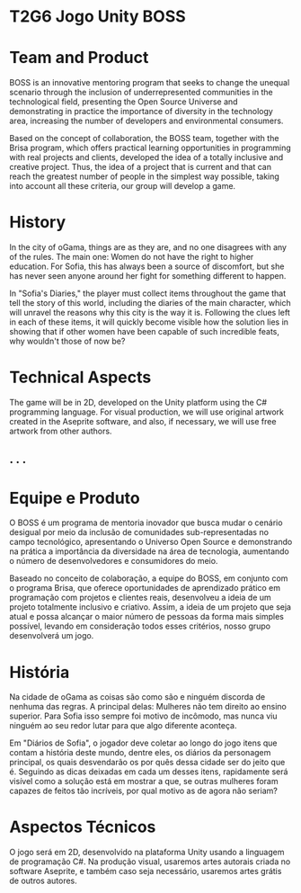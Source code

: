 # T2G6 Jogo Unity BOSS

# Team and Product

BOSS is an innovative mentoring program that seeks to change the unequal scenario through the inclusion of underrepresented communities in the technological field, presenting the Open Source Universe and demonstrating in practice the importance of diversity in the technology area, increasing the number of developers and environmental consumers.

Based on the concept of collaboration, the BOSS team, together with the Brisa program, which offers practical learning opportunities in programming with real projects and clients, developed the idea of a totally inclusive and creative project. Thus, the idea of a project that is current and that can reach the greatest number of people in the simplest way possible, taking into account all these criteria, our group will develop a game.

# History

In the city of oGama, things are as they are, and no one disagrees with any of the rules.
The main one: Women do not have the right to higher education.
For Sofia, this has always been a source of discomfort, but she has never seen anyone around her fight for something different to happen.

In "Sofia's Diaries," the player must collect items throughout the game that tell the story of this world, including the diaries of the main character, which will unravel the reasons why this city is the way it is.
Following the clues left in each of these items, it will quickly become visible how the solution lies in showing that if other women have been capable of such incredible feats, why wouldn't those of now be?

# Technical Aspects

The game will be in 2D, developed on the Unity platform using the C# programming language.
For visual production, we will use original artwork created in the Aseprite software, and also, if necessary, we will use free artwork from other authors.

## . . . 

# Equipe e Produto

O BOSS é um programa de mentoria inovador que busca mudar o cenário desigual por meio da inclusão de comunidades sub-representadas no campo tecnológico, apresentando o Universo Open Source e demonstrando na prática a importância da diversidade na área de tecnologia, aumentando o número de desenvolvedores e consumidores do meio.

Baseado no conceito de colaboração, a equipe do BOSS, em conjunto com o programa Brisa, que oferece oportunidades de aprendizado prático em programação com projetos e clientes reais, desenvolveu a ideia de um projeto totalmente inclusivo e criativo. Assim, a ideia de um projeto que seja atual e possa alcançar o maior número de pessoas da forma mais simples possível, levando em consideração todos esses critérios, nosso grupo desenvolverá um jogo.

# História

Na cidade de oGama as coisas são como são e ninguém discorda de nenhuma das regras. 
A principal delas: Mulheres não tem direito ao ensino superior. 
Para Sofia isso sempre foi motivo de incômodo, mas nunca viu ninguém ao seu redor lutar para que algo diferente aconteça. 
 
Em "Diários de Sofia", o jogador deve coletar ao longo do jogo itens que contam a história deste mundo, dentre eles, os diários da personagem principal, os quais desvendarão os por quês dessa cidade ser do jeito que é. 
Seguindo as dicas deixadas em cada um desses itens, rapidamente será visível como a solução está em mostrar a  que, se outras mulheres foram capazes de feitos tão incríveis, por qual motivo as de agora não seriam?

# Aspectos Técnicos

O jogo será em 2D, desenvolvido na plataforma Unity usando a linguagem de programação C#. 
Na produção visual, usaremos artes autorais criada no software Aseprite, e também caso seja necessário, usaremos artes grátis de outros autores.

